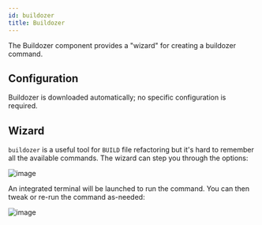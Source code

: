 ```yaml
---
id: buildozer
title: Buildozer
---
```


The Buildozer component provides a "wizard" for creating a buildozer command.

## Configuration

Buildozer is downloaded automatically; no specific configuration is required.

## Wizard

`buildozer` is a useful tool for `BUILD` file refactoring but it's hard to
remember all the available commands.  The wizard can step you through the
options:

![image](https://user-images.githubusercontent.com/50580/144353870-f2e84d4a-9013-4748-9915-d28ae5241cdd.png)

An integrated terminal will be launched to run the command.  You can then tweak or re-run the command as-needed:

![image](https://user-images.githubusercontent.com/50580/144354183-835464a4-dcb9-4b4c-b9ab-5405e7626cc3.png)
